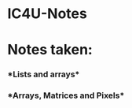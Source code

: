 # IC4U-Notes

<h1> Notes taken:</h1>
  <h3>*Lists and arrays*
</h3>
   <h3> *Arrays, Matrices and Pixels* </h3>
